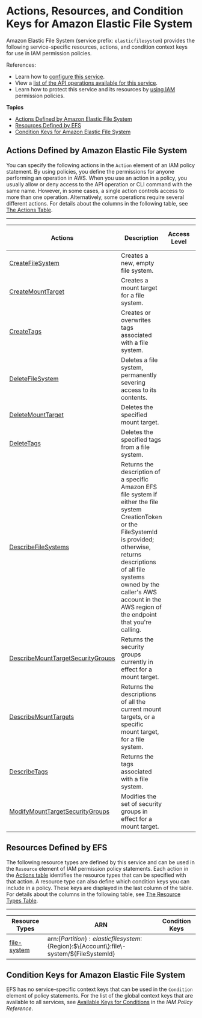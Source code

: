# Actions, Resources, and Condition Keys for Amazon Elastic File System<a name="list_amazonelasticfilesystem"></a>

Amazon Elastic File System \(service prefix: `elasticfilesystem`\) provides the following service\-specific resources, actions, and condition context keys for use in IAM permission policies\.

References:
+ Learn how to [configure this service](http://docs.aws.amazon.com/efs/latest/ug/)\.
+ View a [list of the API operations available for this service](http://docs.aws.amazon.com/efs/latest/ug/)\.
+ Learn how to protect this service and its resources by [using IAM](http://docs.aws.amazon.com/efs/latest/ug/auth-and-access-control.html) permission policies\.

**Topics**
+ [Actions Defined by Amazon Elastic File System](#amazonelasticfilesystem-actions-as-permissions)
+ [Resources Defined by EFS](#amazonelasticfilesystem-resources-for-iam-policies)
+ [Condition Keys for Amazon Elastic File System](#amazonelasticfilesystem-policy-keys)

## Actions Defined by Amazon Elastic File System<a name="amazonelasticfilesystem-actions-as-permissions"></a>

You can specify the following actions in the `Action` element of an IAM policy statement\. By using policies, you define the permissions for anyone performing an operation in AWS\. When you use an action in a policy, you usually allow or deny access to the API operation or CLI command with the same name\. However, in some cases, a single action controls access to more than one operation\. Alternatively, some operations require several different actions\. For details about the columns in the following table, see [The Actions Table](reference_policies_actions-resources-contextkeys.md#actions_table)\.


****  

| Actions | Description | Access Level | Resource Types \(\*required\) | Condition Keys | Dependent Actions | 
| --- | --- | --- | --- | --- | --- | 
| [CreateFileSystem](http://docs.aws.amazon.com/efs/latest/ug/API_CreateFileSystem.html) | Creates a new, empty file system\. |   |  |  |  | 
| [CreateMountTarget](http://docs.aws.amazon.com/efs/latest/ug/API_CreateMountTarget.html) | Creates a mount target for a file system\. |   | [file\-system\*](#amazonelasticfilesystem-file-system)  |  |  | 
| [CreateTags](http://docs.aws.amazon.com/efs/latest/ug/API_CreateTags.html) | Creates or overwrites tags associated with a file system\. |   | [file\-system\*](#amazonelasticfilesystem-file-system)  |  |  | 
| [DeleteFileSystem](http://docs.aws.amazon.com/efs/latest/ug/API_DeleteFileSystem.html) | Deletes a file system, permanently severing access to its contents\. |   | [file\-system\*](#amazonelasticfilesystem-file-system)  |  |  | 
| [DeleteMountTarget](http://docs.aws.amazon.com/efs/latest/ug/API_DeleteMountTarget.html) | Deletes the specified mount target\. |   | [file\-system\*](#amazonelasticfilesystem-file-system)  |  |  | 
| [DeleteTags](http://docs.aws.amazon.com/efs/latest/ug/API_DeleteTags.html) | Deletes the specified tags from a file system\. |   | [file\-system\*](#amazonelasticfilesystem-file-system)  |  |  | 
| [DescribeFileSystems](http://docs.aws.amazon.com/efs/latest/ug/API_DescribeFileSystems.html) | Returns the description of a specific Amazon EFS file system if either the file system CreationToken or the FileSystemId is provided; otherwise, returns descriptions of all file systems owned by the caller's AWS account in the AWS region of the endpoint that you're calling\. |   | [file\-system](#amazonelasticfilesystem-file-system)  |  |  | 
| [DescribeMountTargetSecurityGroups](http://docs.aws.amazon.com/efs/latest/ug/API_DescribeMountTargetSecurityGroups.html) | Returns the security groups currently in effect for a mount target\. |   | [file\-system\*](#amazonelasticfilesystem-file-system)  |  |  | 
| [DescribeMountTargets](http://docs.aws.amazon.com/efs/latest/ug/API_DescribeMountTargets.html) | Returns the descriptions of all the current mount targets, or a specific mount target, for a file system\. |   | [file\-system\*](#amazonelasticfilesystem-file-system)  |  |  | 
| [DescribeTags](http://docs.aws.amazon.com/efs/latest/ug/API_DescribeTags.html) | Returns the tags associated with a file system\. |   | [file\-system\*](#amazonelasticfilesystem-file-system)  |  |  | 
| [ModifyMountTargetSecurityGroups](http://docs.aws.amazon.com/efs/latest/ug/API_ModifyMountTargetSecurityGroups.html) | Modifies the set of security groups in effect for a mount target\. |   | [file\-system\*](#amazonelasticfilesystem-file-system)  |  |  | 

## Resources Defined by EFS<a name="amazonelasticfilesystem-resources-for-iam-policies"></a>

The following resource types are defined by this service and can be used in the `Resource` element of IAM permission policy statements\. Each action in the [Actions table](#amazonelasticfilesystem-actions-as-permissions) identifies the resource types that can be specified with that action\. A resource type can also define which condition keys you can include in a policy\. These keys are displayed in the last column of the table\. For details about the columns in the following table, see [The Resource Types Table](reference_policies_actions-resources-contextkeys.md#resources_table)\.


****  

| Resource Types | ARN | Condition Keys | 
| --- | --- | --- | 
| [file\-system](http://docs.aws.amazon.com/efs/latest/ug/access-control-overview.html#access-control-resources) | arn:$\{Partition\}:elasticfilesystem:$\{Region\}:$\{Account\}:file\-system/$\{FileSystemId\} |  | 

## Condition Keys for Amazon Elastic File System<a name="amazonelasticfilesystem-policy-keys"></a>

EFS has no service\-specific context keys that can be used in the `Condition` element of policy statements\. For the list of the global context keys that are available to all services, see [Available Keys for Conditions](http://docs.aws.amazon.com/IAM/latest/UserGuide/reference_policies_condition-keys.html#AvailableKeys) in the *IAM Policy Reference*\.